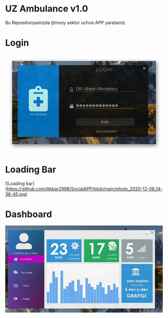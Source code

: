 # UZ Ambulance v1.0
Bu Repositoriyamizda ijtimoiy sektor uchun APP yaratamiz
# Login
![Login-Page](https://github.com/Akbar2998/SocialAPP/blob/main/Login-UzAmbulance.png)
# Loading Bar
![Loading bar] (https://github.com/Akbar2998/SocialAPP/blob/main/photo_2020-12-06_14-36-45.jpg)
# Dashboard
![Dashboard](https://github.com/Akbar2998/SocialAPP/blob/main/photo_2020-12-05_17-56-19.jpg)

